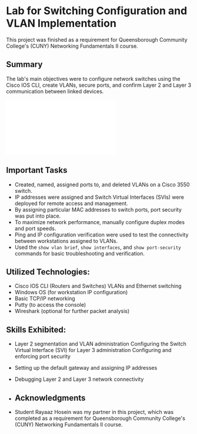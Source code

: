 # Lab for Switching Configuration and VLAN Implementation
This project was finished as a requirement for Queensborough Community College's (CUNY) Networking Fundamentals II course.

## Summary
The lab's main objectives were to configure network switches using the Cisco IOS CLI, create VLANs, secure ports, and confirm Layer 2 and Layer 3 communication between linked devices.

![](pictures/Lab12_Report.pdf)

## Important Tasks
- Created, named, assigned ports to, and deleted VLANs on a Cisco 3550 switch.
- IP addresses were assigned and Switch Virtual Interfaces (SVIs) were deployed for remote access and management.
- By assigning particular MAC addresses to switch ports, port security was put into place.
- To maximize network performance, manually configure duplex modes and port speeds.
- Ping and IP configuration verification were used to test the connectivity between workstations assigned to VLANs.
- Used the `show vlan brief`, `show interfaces`, and `show port-security` commands for basic troubleshooting and verification.

## Utilized Technologies: 
- Cisco IOS CLI (Routers and Switches) VLANs and Ethernet switching
- Windows OS (for workstation IP configuration)
- Basic TCP/IP networking
- Putty (to access the console)
- Wireshark (optional for further packet analysis) 

## Skills Exhibited:
- Layer 2 segmentation and VLAN administration Configuring the Switch Virtual Interface (SVI) for Layer 3 administration Configuring and enforcing port security
- Setting up the default gateway and assigning IP addresses
- Debugging Layer 2 and Layer 3 network connectivity
  
- ## Acknowledgments
- Student Rayaaz Hosein was my partner in this project, which was completed as a requirement for Queensborough Community College's (CUNY) Networking Fundamentals II course.
